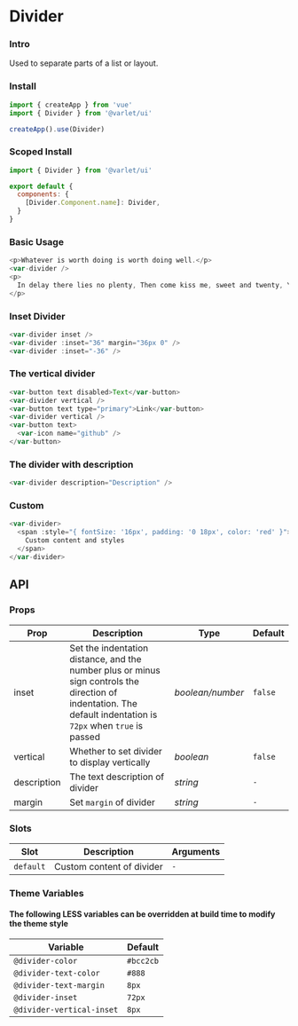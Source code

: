 # Divider

### Intro
Used to separate parts of a list or layout.


### Install

```js
import { createApp } from 'vue'
import { Divider } from '@varlet/ui'

createApp().use(Divider)
```

### Scoped Install

```js
import { Divider } from '@varlet/ui'

export default {
  components: {
    [Divider.Component.name]: Divider,
  }
}
```

### Basic Usage
```js
<p>Whatever is worth doing is worth doing well.</p>
<var-divider />
<p>
  In delay there lies no plenty, Then come kiss me, sweet and twenty, Youth’s a stuff that will not endure.
</p>
```

### Inset Divider
```js
<var-divider inset />
<var-divider :inset="36" margin="36px 0" />
<var-divider :inset="-36" />
```

### The vertical divider
```js
<var-button text disabled>Text</var-button>
<var-divider vertical />
<var-button text type="primary">Link</var-button>
<var-divider vertical />
<var-button text>
  <var-icon name="github" />
</var-button>
```

### The divider with description
```js
<var-divider description="Description" />
```

### Custom
```js
<var-divider>
  <span :style="{ fontSize: '16px', padding: '0 18px', color: 'red' }">
    Custom content and styles
  </span>
</var-divider>
```


## API

### Props
| Prop | Description | Type | Default | 
| --- | --- | --- | --- | 
| inset | Set the indentation distance, and the number plus or minus sign controls the direction of indentation. The default indentation is `72px` when `true` is passed | _boolean/number_ | `false` |
| vertical | Whether to set divider to display vertically | _boolean_ | `false` |
| description | The text description of divider | _string_ | `-` |
| margin | Set `margin` of divider | _string_ | `-` |

### Slots
| Slot | Description | Arguments |
| --- | --- | --- |
| `default` | Custom content of divider | `-` |

### Theme Variables
#### The following LESS variables can be overridden at build time to modify the theme style

| Variable | Default |
| --- | --- |
| `@divider-color` | `#bcc2cb` |
| `@divider-text-color` | `#888`|
| `@divider-text-margin` | `8px`|
| `@divider-inset` |  `72px`|
| `@divider-vertical-inset` | `8px`|